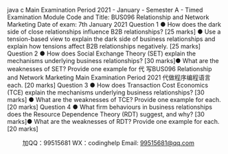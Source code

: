 java c
Main   Examination   Period   2021 - January   - Semester   A   -   Timed   Examination
Module   Code and Title:   BUS096   Relationship and   Network Marketing
Date   of   exam:   7th   January   2021
Question   1
●         How does the dark side of close   relationships influence   B2B   relationships?   [25   marks]
●         Use a tension-based view to explain the dark side of business   relationships   and   explain   how tensions affect   B2B   relationships negatively.               [25   marks]
Question 2
●         How does Social   Exchange Theory (SET) explain the mechanisms   underlying   business      relationships?                      [30 marks]●       What are the weaknesses   of SET?   Provide   one   example   for 代 写BUS096 Relationship and Network Marketing Main Examination Period 2021
代做程序编程语言  each.                                                 [20   marks]
Question 3
●         How    does    Transaction    Cost    Economics    (TCE)    explain    the    mechanisms      underlying   business relationships?                       [30   marks]
●       What are the weaknesses of   TCE?   Provide   one   example   for   each.                                              [20 marks]
Question 4
●       What firm behaviours   in   business   relationships does   the   Resource   Dependence   Theory   (RDT) suggest, and why?                   [30   marks]●       What are the weaknesses   of   RDT?   Provide   one   example for   each.                                                 [20 marks]

         
加QQ：99515681  WX：codinghelp  Email: 99515681@qq.com
